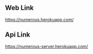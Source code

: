 ## Web Link     
https://numerous.herokuapp.com/

## Api Link
https://numerous-server.herokuapp.com/